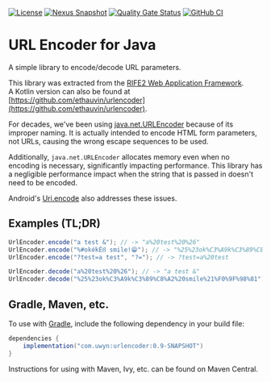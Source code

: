 [![License](https://img.shields.io/badge/license-Apache%20License%202.0-blue.svg)](https://opensource.org/licenses/Apache-2.0)
[![Nexus Snapshot](https://img.shields.io/nexus/s/com.uwyn/urlencoder?server=https%3A%2F%2Fs01.oss.sonatype.org%2F)](https://s01.oss.sonatype.org/content/repositories/snapshots/com/uwyn/urlencoder/)
[![Quality Gate Status](https://sonarcloud.io/api/project_badges/measure?project=gbevin_urlencoder&metric=alert_status)](https://sonarcloud.io/dashboard?id=gbevin_urlencoder)
[![GitHub CI](https://github.com/gbevin/urlencoder/actions/workflows/gradle.yml/badge.svg)](https://github.com/gbevin/urlencoder/actions/workflows/gradle.yml)

# URL Encoder for Java

A simple library to encode/decode URL parameters.

This library was extracted from the [RIFE2 Web Application Framework](https://rife2.com).  
A Kotlin version can also be found at [https://github.com/ethauvin/urlencoder](https://github.com/ethauvin/urlencoder).

For decades, we've been using [java.net.URLEncoder](https://docs.oracle.com/en/java/javase/11/docs/api/java.base/java/net/URLEncoder.html)
because of its improper naming. It is actually intended to encode HTML form
parameters, not URLs, causing the wrong escape sequences to be used.

Additionally, `java.net.URLEncoder` allocates memory even when no encoding is
necessary, significantly impacting performance. This library has a negligible
performance impact when the string that is passed in doesn't need to be encoded.

Android's [Uri.encode](https://developer.android.com/reference/android/net/Uri#encode(java.lang.String,%20java.lang.String))
also addresses these issues.

## Examples (TL;DR)

```java
UrlEncoder.encode("a test &"); // -> "a%20test%20%26"
UrlEncoder.encode("%#okékÉȢ smile!😁"); // -> "%25%23ok%C3%A9k%C3%89%C8%A2%20smile%21%F0%9F%98%81"
UrlEncoder.encode("?test=a test", "?="); // -> ?test=a%20test

UrlEncoder.decode("a%20test%20%26"); // -> "a test &"
UrlEncoder.decode("%25%23ok%C3%A9k%C3%89%C8%A2%20smile%21%F0%9F%98%81"); // -> "%#okékÉȢ smile!😁"
```

## Gradle, Maven, etc.
To use with [Gradle](https://gradle.org/), include the following dependency in your build file:

```gradle
dependencies {
    implementation("com.uwyn:urlencoder:0.9-SNAPSHOT")
}
```

Instructions for using with Maven, Ivy, etc. can be found on Maven Central.
